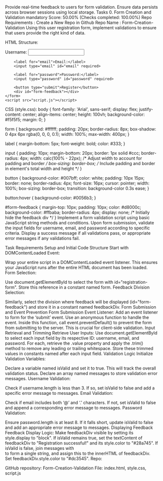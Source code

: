 Provide real-time feedback to users for form validation.
Ensure data persists across browser sessions using local storage.
Tasks
0. Form Creation and Validation
mandatory
Score: 50.00% (Checks completed: 100.00%)
Repo Requirements :
Create a New Repo in Github
Repo Name : Form-Creation-Validation
Using this user registration form, implement validations to ensure that users provide the right kind of data.


HTML Structure:
<!DOCTYPE html>
<html lang="en">
<head>
    <meta charset="UTF-8">
    <title>User Registration Form</title>
    <link rel="stylesheet" href="style.css">
</head>
<body>
    <form id="registration-form">
        <label for="username">Username:</label>
        <input type="text" id="username" required>

        <label for="email">Email:</label>
        <input type="email" id="email" required>

        <label for="password">Password:</label>
        <input type="password" id="password" required>

        <button type="submit">Register</button>
        <div id="form-feedback"></div>
    </form>
    <script src="script.js"></script>
</body>
</html>
CSS (style.css):
body {
    font-family: 'Arial', sans-serif;
    display: flex;
    justify-content: center;
    align-items: center;
    height: 100vh;
    background-color: #f5f5f5;
    margin: 0;
}

form {
    background: #ffffff;
    padding: 20px;
    border-radius: 8px;
    box-shadow: 0 4px 6px rgba(0, 0, 0, 0.1);
    width: 100%;
    max-width: 400px;
}

label {
    margin-bottom: 5px;
    font-weight: bold;
    color: #333;
}

input {
    padding: 10px;
    margin-bottom: 20px;
    border: 1px solid #ccc;
    border-radius: 4px;
    width: calc(100% - 22px); /* Adjust width to account for padding and border */
    box-sizing: border-box; /* Include padding and border in element's total width and height */
}

button {
    background-color: #007bff;
    color: white;
    padding: 10px 15px;
    border: none;
    border-radius: 4px;
    font-size: 16px;
    cursor: pointer;
    width: 100%;
    box-sizing: border-box;
    transition: background-color 0.3s ease;
}

button:hover {
    background-color: #0056b3;
}

#form-feedback {
    margin-top: 10px;
    padding: 10px;
    color: #d8000c;
    background-color: #ffbaba;
    border-radius: 4px;
    display: none; /* Initially hide the feedback div */
}
Implement a form validation script using basic JavaScript string methods and conditions. Upon form submission, validate the input fields for username, email, and password according to specific criteria. Display a success message if all validations pass, or appropriate error messages if any validations fail.

Task Requirements
Setup and Initial Code Structure
Start with DOMContentLoaded Event:

Wrap your entire script in a DOMContentLoaded event listener. This ensures your JavaScript runs after the entire HTML document has been loaded.
Form Selection:

Use document.getElementById to select the form with id="registration-form". Store this reference in a constant named form.
Feedback Division Selection:

Similarly, select the division where feedback will be displayed (id="form-feedback") and store it in a constant named feedbackDiv.
Form Submission and Event Prevention
Form Submission Event Listener:
Add an event listener to form for the ‘submit’ event. Use an anonymous function to handle the event.
Inside this function, call event.preventDefault() to prevent the form from submitting to the server. This is crucial for client-side validation.
Input Retrieval and Trimming
Retrieve User Inputs:
Use document.getElementById to select each input field by its respective ID: username, email, and password.
For each, retrieve the .value property and apply the .trim() method to remove any leading or trailing whitespace. Store these trimmed values in constants named after each input field.
Validation Logic
Initialize Validation Variables:

Declare a variable named isValid and set it to true. This will track the overall validation status.
Declare an array named messages to store validation error messages.
Username Validation:

Check if username.length is less than 3. If so, set isValid to false and add a specific error message to messages.
Email Validation:

Check if email includes both ‘@’ and ‘.’ characters. If not, set isValid to false and append a corresponding error message to messages.
Password Validation:

Ensure password.length is at least 8. If it falls short, update isValid to false and add an appropriate error message to messages.
Displaying Feedback
Feedback Display Logic:
Make feedbackDiv visible by setting its style.display to "block".
If isValid remains true, set the textContent of feedbackDiv to "Registration successful!" and its style.color to "#28a745".
If isValid is false, join messages with <br> to form a single string, and assign this to the innerHTML of feedbackDiv. Set feedbackDiv.style.color to "#dc3545".
Repo:

GitHub repository: Form-Creation-Validation
File: index.html, style.css, script.js
